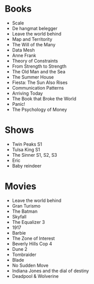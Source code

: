 # Books

- Scale
- De hangmat belegger
- Leave the world behind
- Map and Territority
- The Will of the Many
- Data Mesh
- Anne Frank
- Theory of Constraints
- From Strength to Strength
- The Old Man and the Sea
- The Summer House
- Fiesta: The Sun Also Rises
- Communication Patterns
- Arriving Today
- The Book that Broke the World
- Panic!
- The Psychology of Money

# Shows

- Twin Peaks S1
- Tulsa King S1
- The Sinner S1, S2, S3
- Eric
- Baby reindeer

# Movies

- Leave the world behind
- Gran Turismo
- The Batman
- Skyfall
- The Equalizer 3
- 1917
- Barbie
- The Zone of Interest
- Beverly Hills Cop 4
- Dune 2
- Tombraider
- Blade
- No Sudden Move
- Indiana Jones and the dial of destiny
- Deadpool & Wolverine